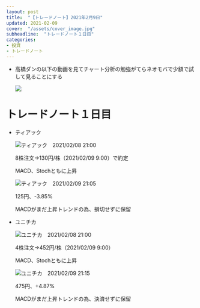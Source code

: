```yaml
---
layout: post
title:  "【トレードノート】2021年2月9日"
updated: 2021-02-09
cover:  "/assets/cover_image.jpg"
subheadline:  "トレードノート１日目"
categories: 
- 投資
- トレードノート
---
```


* 高橋ダンの以下の動画を見てチャート分析の勉強がてらネオモバで少額で試して見ることにする

    [![](https://img.youtube.com/vi/VJu8uJPC54o/0.jpg)](https://youtu.be/VJu8uJPC54o "MACDの使い方")

# トレードノート１日目

* ティアック

    ![](https://www.tradingview.com/x/H42Jb8RO/ "ティアック　2021/02/08 21:00")

    8株注文→130円/株（2021/02/09 9:00）で約定

    MACD、Stochともに上昇

    ![](https://www.tradingview.com/x/JOiz6BgK/ "ティアック　2021/02/09 21:05")

    125円、-3.85%

    MACDがまだ上昇トレンドの為、損切せずに保留

* ユニチカ

    ![](https://www.tradingview.com/x/AZ74UvJw/ "ユニチカ　2021/02/08 21:00")

    4株注文→452円/株（2021/02/09 9:00）

    MACD、Stochともに上昇

    ![](https://www.tradingview.com/x/xJVgMm0a/ "ユニチカ　2021/02/09 21:15")

    475円、+4.87%

    MACDがまだ上昇トレンドの為、決済せずに保留
    

